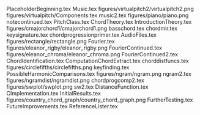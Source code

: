 PlaceholderBeginning.tex
Music.tex
figures/virtualpitch2/virtualpitch2.png
figures/virtualpitch/Components.tex
music2.tex
figures/piano/piano.png
notecontinued.tex
PitchClass.tex
ChordTheory.tex
IntroductionTheory.tex
figures/cmajorchord1/cmajorchord1.png
basschord.tex
chordmir.tex
keysignature.tex
chordprogressionprimer.tex
AudioFiles.tex
figures/rectangle/rectangle.png
Fourier.tex
figures/eleanor_rigby/eleanor_rigby.png
FourierContinued.tex
figures/eleanor_chroma/eleanor_chroma.png
FourierContinued2.tex
ChordIdentification.tex
ComputationChordExtract.tex
chorddistfuncs.tex
figures/circlefifths/circlefifths.png
keyfinding.tex
PossibleHarmonicComparisons.tex
figures/ngram/ngram.png
ngram2.tex
figures/ngramdist/ngramdist.png
chordprogcomp2.tex
figures/swplot/swplot.png
sw2.tex
DistanceFunction.tex
CImplementation.tex
InitialResults.tex
figures/country_chord_graph/country_chord_graph.png
FurtherTesting.tex
FutureImprovements.tex
ReferenceLister.tex
